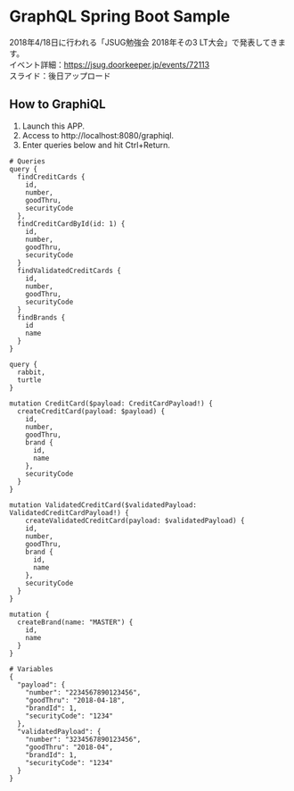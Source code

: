 # GraphQL Spring Boot Sample
2018年4/18日に行われる「JSUG勉強会 2018年その3 LT大会」で発表してきます。  
イベント詳細：https://jsug.doorkeeper.jp/events/72113  
スライド：後日アップロード

## How to GraphiQL
1. Launch this APP.
1. Access to http://localhost:8080/graphiql.
1. Enter queries below and hit Ctrl+Return.
```
# Queries
query {
  findCreditCards {
    id,
    number,
    goodThru,
    securityCode
  },
  findCreditCardById(id: 1) {
    id,
    number,
    goodThru,
    securityCode
  }
  findValidatedCreditCards {
    id,
    number,
    goodThru,
    securityCode
  }
  findBrands {
    id
    name
  }
}

query {
  rabbit,
  turtle
}

mutation CreditCard($payload: CreditCardPayload!) {
  createCreditCard(payload: $payload) {
    id,
    number,
    goodThru,
    brand {
      id,
      name
    },
    securityCode
  }
}

mutation ValidatedCreditCard($validatedPayload: ValidatedCreditCardPayload!) {
    createValidatedCreditCard(payload: $validatedPayload) {
    id,
    number,
    goodThru,
    brand {
      id,
      name
    },
    securityCode
  }
}

mutation {
  createBrand(name: "MASTER") {
    id,
    name
  }
}

# Variables
{
  "payload": {
    "number": "2234567890123456",
    "goodThru": "2018-04-18",
    "brandId": 1,
    "securityCode": "1234"
  },
  "validatedPayload": {
    "number": "3234567890123456",
    "goodThru": "2018-04",
    "brandId": 1,
    "securityCode": "1234"
  }
}
```
